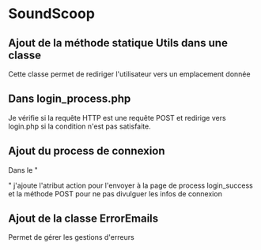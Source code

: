 # SoundScoop

## Ajout de la méthode statique Utils dans une classe
Cette classe permet de rediriger l'utilisateur vers un emplacement donnée

## Dans login_process.php
Je vérifie si la requête HTTP est une requête POST et redirige vers login.php si la condition n'est pas satisfaite.

## Ajout du process de connexion
Dans le "<form>" j'ajoute l'atribut action pour l'envoyer à la page de process login_success et la méthode POST pour ne pas divulguer les infos de connexion

## Ajout de la classe ErrorEmails
Permet de gérer les gestions d'erreurs


